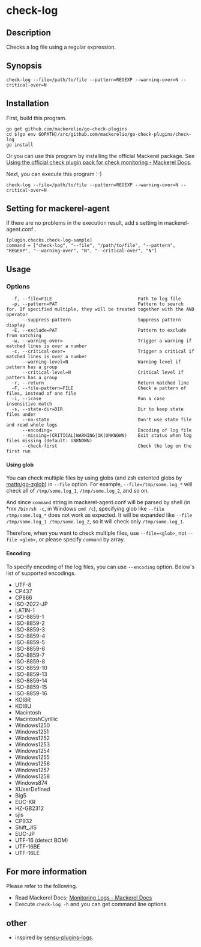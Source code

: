 # check-log

## Description

Checks a log file using a regular expression.

## Synopsis
```
check-log --file=/path/to/file --pattern=REGEXP --warning-over=N --critical-over=N
```

## Installation

First, build this program.

```
go get github.com/mackerelio/go-check-plugins
cd $(go env GOPATH)/src/github.com/mackerelio/go-check-plugins/check-log
go install
```

Or you can use this program by installing the official Mackerel package. See [Using the official check plugin pack for check monitoring - Mackerel Docs](https://mackerel.io/docs/entry/howto/mackerel-check-plugins).


Next, you can execute this program :-)

```
check-log --file=/path/to/file --pattern=REGEXP --warning-over=N --critical-over=N
```


## Setting for mackerel-agent

If there are no problems in the execution result, add s setting in mackerel-agent.conf .

```
[plugin.checks.check-log-sample]
command = ["check-log", "--file", "/path/to/file", "--pattern", "REGEXP", "--warning-over", "N", "--critical-over", "N"]
```

## Usage
### Options

```
  -f, --file=FILE                                Path to log file
  -p, --pattern=PAT                              Pattern to search for. If specified multiple, they will be treated together with the AND operator
      --suppress-pattern                         Suppress pattern display
  -E, --exclude=PAT                              Pattern to exclude from matching
  -w, --warning-over=                            Trigger a warning if matched lines is over a number
  -c, --critical-over=                           Trigger a critical if matched lines is over a number
      --warning-level=N                          Warning level if pattern has a group
      --critical-level=N                         Critical level if pattern has a group
  -r, --return                                   Return matched line
  -F, --file-pattern=FILE                        Check a pattern of files, instead of one file
  -i, --icase                                    Run a case insensitive match
  -s, --state-dir=DIR                            Dir to keep state files under
      --no-state                                 Don't use state file and read whole logs
      --encoding=                                Encoding of log file
      --missing=(CRITICAL|WARNING|OK|UNKNOWN)    Exit status when log files missing (default: UNKNOWN)
      --check-first                              Check the log on the first run
```

#### Using glob

You can check multiple files by using globs (and zsh extented globs by [mattn/go-zglob](https://github.com/mattn/go-zglob)) in `--file` option.
For example, `--file=/tmp/some.log_*` will check all of `/tmp/some.log_1`, `/tmp/some.log_2`, and so on.

And since `command` string in mackerel-agent.conf will be parsed by shell (in *nix `/bin/sh -c`, in Windows `cmd /c`), specifying glob like `--file /tmp/some.log_*` does not work as expected.
It will be expanded like `--file /tmp/some.log_1 /tmp/some.log_2`, so it will check only `/tmp/some.log_1`.

Therefore, when you want to check multiple files, use `--file=<glob>`, not `--file <glob>`, or please specify `command` by array.

#### Encoding

To specify encoding of the log files, you can use `--encoding` option. Below's list of supported encodings.

- UTF-8
- CP437
- CP866
- ISO-2022-JP
- LATIN-1
- ISO-8859-1
- ISO-8859-2
- ISO-8859-3
- ISO-8859-4
- ISO-8859-5
- ISO-8859-6
- ISO-8859-7
- ISO-8859-8
- ISO-8859-10
- ISO-8859-13
- ISO-8859-14
- ISO-8859-15
- ISO-8859-16
- KOI8R
- KOI8U
- Macintosh
- MacintoshCyrillic
- Windows1250
- Windows1251
- Windows1252
- Windows1253
- Windows1254
- Windows1255
- Windows1256
- Windows1257
- Windows1258
- Windows874
- XUserDefined
- Big5
- EUC-KR
- HZ-GB2312
- sjis
- CP932
- Shift_JIS
- EUC-JP
- UTF-16 (detect BOM)
- UTF-16BE
- UTF-16LE

## For more information
Please refer to the following.

- Read Mackerel Docs; [Monitoring Logs - Mackerel Docs](https://mackerel.io/docs/entry/howto/check/log)
- Execute `check-log -h` and you can get command line options.

## other
- inspired by [sensu-plugins-logs](https://github.com/sensu-plugins/sensu-plugins-logs).
